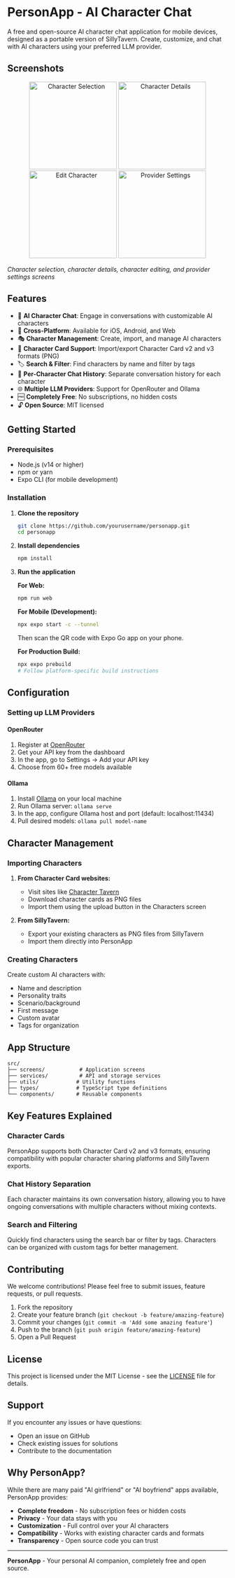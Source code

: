 # PersonApp - AI Character Chat

A free and open-source AI character chat application for mobile devices, designed as a portable version of SillyTavern. Create, customize, and chat with AI characters using your preferred LLM provider.

## Screenshots

<div align="center">
  <img src="assets/screenshot/character_selection.PNG" alt="Character Selection" width="200" />
  <img src="assets/screenshot/character_detail.PNG" alt="Character Details" width="200" />
  <img src="assets/screenshot/edit_character.PNG" alt="Edit Character" width="200" />
  <img src="assets/screenshot/provider_settings.PNG" alt="Provider Settings" width="200" />
</div>

*Character selection, character details, character editing, and provider settings screens*

## Features

- 🤖 **AI Character Chat**: Engage in conversations with customizable AI characters
- 📱 **Cross-Platform**: Available for iOS, Android, and Web
- 🎭 **Character Management**: Create, import, and manage AI characters
- 🔄 **Character Card Support**: Import/export Character Card v2 and v3 formats (PNG)
- 🏷️ **Search & Filter**: Find characters by name and filter by tags
- 💬 **Per-Character Chat History**: Separate conversation history for each character
- 🌐 **Multiple LLM Providers**: Support for OpenRouter and Ollama
- 🆓 **Completely Free**: No subscriptions, no hidden costs
- 🔓 **Open Source**: MIT licensed

## Getting Started

### Prerequisites

- Node.js (v14 or higher)
- npm or yarn
- Expo CLI (for mobile development)

### Installation

1. **Clone the repository**
   ```bash
   git clone https://github.com/yourusername/personapp.git
   cd personapp
   ```

2. **Install dependencies**
   ```bash
   npm install
   ```

3. **Run the application**
   
   **For Web:**
   ```bash
   npm run web
   ```
   
   **For Mobile (Development):**
   ```bash
   npx expo start -c --tunnel
   ```
   Then scan the QR code with Expo Go app on your phone.
   
   **For Production Build:**
   ```bash
   npx expo prebuild
   # Follow platform-specific build instructions
   ```

## Configuration

### Setting up LLM Providers

#### OpenRouter
1. Register at [OpenRouter](https://openrouter.ai/)
2. Get your API key from the dashboard
3. In the app, go to Settings → Add your API key
4. Choose from 60+ free models available

#### Ollama
1. Install [Ollama](https://ollama.ai/) on your local machine
2. Run Ollama server: `ollama serve`
3. In the app, configure Ollama host and port (default: localhost:11434)
4. Pull desired models: `ollama pull model-name`

## Character Management

### Importing Characters

1. **From Character Card websites:**
   - Visit sites like [Character Tavern](https://character-tavern.com/)
   - Download character cards as PNG files
   - Import them using the upload button in the Characters screen

2. **From SillyTavern:**
   - Export your existing characters as PNG files from SillyTavern
   - Import them directly into PersonApp

### Creating Characters

Create custom AI characters with:
- Name and description
- Personality traits
- Scenario/background
- First message
- Custom avatar
- Tags for organization

## App Structure

```
src/
├── screens/           # Application screens
├── services/          # API and storage services
├── utils/            # Utility functions
├── types/            # TypeScript type definitions
└── components/       # Reusable components
```

## Key Features Explained

### Character Cards
PersonApp supports both Character Card v2 and v3 formats, ensuring compatibility with popular character sharing platforms and SillyTavern exports.

### Chat History Separation
Each character maintains its own conversation history, allowing you to have ongoing conversations with multiple characters without mixing contexts.

### Search and Filtering
Quickly find characters using the search bar or filter by tags. Characters can be organized with custom tags for better management.

## Contributing

We welcome contributions! Please feel free to submit issues, feature requests, or pull requests.

1. Fork the repository
2. Create your feature branch (`git checkout -b feature/amazing-feature`)
3. Commit your changes (`git commit -m 'Add some amazing feature'`)
4. Push to the branch (`git push origin feature/amazing-feature`)
5. Open a Pull Request

## License

This project is licensed under the MIT License - see the [LICENSE](LICENSE) file for details.

## Support

If you encounter any issues or have questions:
- Open an issue on GitHub
- Check existing issues for solutions
- Contribute to the documentation

## Why PersonApp?

While there are many paid "AI girlfriend" or "AI boyfriend" apps available, PersonApp provides:
- **Complete freedom** - No subscription fees or hidden costs
- **Privacy** - Your data stays with you
- **Customization** - Full control over your AI characters
- **Compatibility** - Works with existing character cards and formats
- **Transparency** - Open source code you can trust

---

**PersonApp** - Your personal AI companion, completely free and open source.